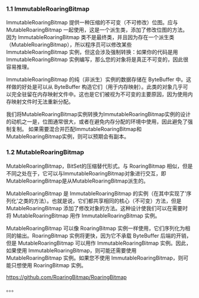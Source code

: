 
### 1.1 ImmutableRoaringBitmap

ImmutableRoaringBitmap 提供一种压缩的不可变（不可修改）位图。应与 MutableRoaringBitmap 一起使用，这是一个派生类，添加了修改位图的方法。因为 ImmutableRoaringBitmap 类不是最终类，并且因为存在一个派生类（MutableRoaringBitmap），所以程序员可以修改某些 ImmutableRoaringBitmap 实例，但这会涉及强制转换：如果你的代码是用 ImmutableRoaringBitmap 实例编写，那么您的对象将是真正不可变的，因此很容易推理。

ImmutableRoaringBitmap 的纯（非派生）实例的数据存储在 ByteBuffer 中。这样做的好处是可以从 ByteBuffer 构造它们（用于内存映射）。此类的对象几乎可以完全驻留在内存映射文件中。这也是它们被视为不可变的主要原因，因为使用内存映射文件时无法重新分配。

我们将MutableRoaringBitmap实例转换为ImmutableRoaringBitmap实例的设计的动机之一是，位图通常很大，或者在避免内存分配的环境中使用，因此避免了强制复制。 如果需要混合并匹配ImmutableRoaringBitmap和MutableRoaringBitmap实例，则可以预期会有副本。

### 1.2 MutableRoaringBitmap

MutableRoaringBitmap，BitSet的压缩替代形式。与 RoaringBitmap 相似，但是不同之处在于，它可以与ImmutableRoaringBitmap对象进行交互，即MutableRoaringBitmap是从MutableRoaringBitmap派生的。

MutableRoaringBitmap 是 ImmutableRoaringBitmap 的实例（在其中实现了'序列化'之类的方法）。也就是说，它们都共享相同的核心（不可变）方法，但是 MutableRoaringBitmap 添加了修改对象的方法。这种设计使我们可以在需要时将 MutableRoaringBitmap 用作 ImmutableRoaringBitmap 实例。

MutableRoaringBitmap 可以像 RoaringBitmap 实例一样使用，它们序列化为相同的输出。RoaringBitmap 实例将更快，因为它不承载 ByteBuffer 后端的开销，但是 MutableRoaringBitmap 可以用作 ImmutableRoaringBitmap 实例。因此，如果使用 ImmutableRoaringBitmap，则可能还需要使用 MutableRoaringBitmap 实例。如果您不使用 ImmutableRoaringBitmap，则可能只想使用 RoaringBitmap 实例。




https://github.com/RoaringBitmap/RoaringBitmap





。。。

